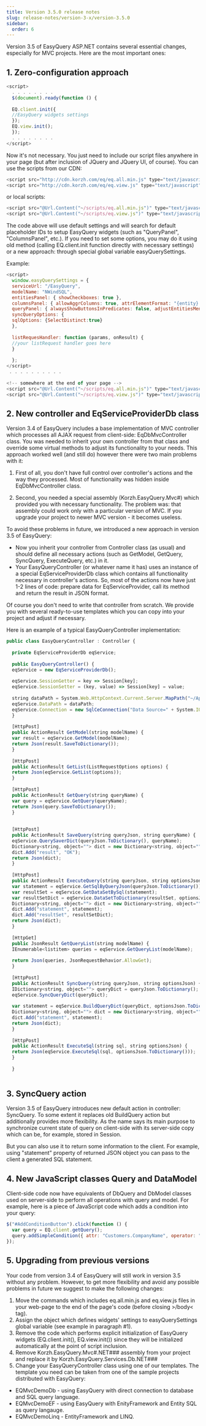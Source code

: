 ```yaml
---
title: Version 3.5.0 release notes
slug: release-notes/version-3-x/version-3.5.0
sidebar:
  order: 6
---
```


Version 3.5 of EasyQuery ASP.NET contains several essential changes, especially for MVC projects. 
Here are the most important ones: 

## 1. Zero-configuration approach 

```js
<script> 
  . . . . . . . . 
  $(document).ready(function () {
 
  EQ.client.init({
  //EasyQuery widgets settings
  });
  EQ.view.init();
  });
  . . . . . . . . 
</script> 
```
Now it's not necessary. You just need to include our script files anywhere in your page (but after inclusion of JQuery and JQuery UI, of course).
You can use the scripts from our CDN: 
```js
<script src="http://cdn.korzh.com/eq/eq.all.min.js" type="text/javascript"></script>
<script src="http://cdn.korzh.com/eq/eq.view.js" type="text/javascript"></script>
```
or local scripts: 
```js
<script src="@Url.Content("~/scripts/eq.all.min.js")" type="text/javascript"></script>
<script src="@Url.Content("~/scripts/eq.view.js")" type="text/javascript"></script>
```
 The code above will use default settings and will search for default placeholder IDs to setup EasyQuery widgets (such as "QueryPanel", "ColumnsPanel", etc.).
If you need to set some options, you may do it using old method (calling EQ.client.init function directly with necessary settings) or a new approach: through special global variable easyQuerySettings.

Example: 
```js
<script> 
  window.easyQuerySettings = {
  serviceUrl: "/EasyQuery",
  modelName: "NWindSQL",
  entitiesPanel: { showCheckboxes: true },
  columnsPanel: { allowAggrColumns: true, attrElementFormat: "{entity} {attr}", showColumnCaptions: true, adjustEntitiesMenuHeight: false },
  queryPanel: { alwaysShowButtonsInPredicates: false, adjustEntitiesMenuHeight: false, menuSearchBoxAfter: 20 },
  syncQueryOptions: {
  sqlOptions: {SelectDistinct:true}
  },
 
  listRequesHandler: function (params, onResult) {
  //your listRequest handler goes here
  }
 
  };
</script> 
 . . . . . . . . . . 
 
<!-- somewhere at the end of your page -->
<script src="@Url.Content("~/scripts/eq.all.min.js")" type="text/javascript"></script>
<script src="@Url.Content("~/scripts/eq.view.js")" type="text/javascript"></script>
```
## 2. New controller and EqServiceProviderDb class 
 Version 3.4 of EasyQuery includes a base implementation of MVC controller which processes all AJAX request from client-side: EqDbMvcController class. You was needed to inherit your own controller from that class and override some virtual methods to adjust its functionality to your needs. This approach worked well (and still do) however there were two main problems with it:

1. First of all, you don't have full control over controller's actions and the way they processed. Most of functionality was hidden inside EqDbMvcController class.

2. Second, you needed a special assembly (Korzh.EasyQuery.Mvc#) which provided you with necessary functionality. The problem was: that assembly could work only with a particular version of MVC. If you upgrade your project to newer MVC version - it becomes useless.

To avoid these problems in future, we introduced a new approach in version 3.5 of EasyQuery:

- Now you inherit your controller from Controller class (as usual) and should define all necessary actions (such as GetModel, GetQuery, SyncQuery, ExecuteQuery, etc.) in it.
- Your EasyQueryController (or whatever name it has) uses an instance of a special EqServiceProviderDb class which contains all functionality necessary in controller's actions. So, most of the actions now have just 1-2 lines of code: prepare data for EqServiceProvider, call its method and return the result in JSON format.

Of course you don't need to write that controller from scratch. We provide you with several ready-to-use templates which you can copy into your project and adjust if necessary.

Here is an example of a typical EasyQueryController implementation: 

```js
public class EasyQueryController : Controller {
 
  private EqServiceProviderDb eqService;
 
  public EasyQueryController() {
  eqService = new EqServiceProviderDb();
 
  eqService.SessionGetter = key => Session[key];
  eqService.SessionSetter = (key, value) => Session[key] = value;
 
  string dataPath = System.Web.HttpContext.Current.Server.MapPath("~/App_Data");
  eqService.DataPath = dataPath; 
  eqService.Connection = new SqlCeConnection("Data Source=" + System.IO.Path.Combine(dataPath, "Northwind.sdf"));
  }
 
  [HttpPost]
  public ActionResult GetModel(string modelName) {
  var result = eqService.GetModel(modelName);
  return Json(result.SaveToDictionary());
  }
 
  [HttpPost]
  public ActionResult GetList(ListRequestOptions options) {
  return Json(eqService.GetList(options));
  }
 
  [HttpPost]
  public ActionResult GetQuery(string queryName) {
  var query = eqService.GetQuery(queryName);
  return Json(query.SaveToDictionary());
  }
 
 
  [HttpPost]
  public ActionResult SaveQuery(string queryJson, string queryName) {
  eqService.QuerySaverDict(queryJson.ToDictionary(), queryName);
  Dictionary<string, object=""> dict = new Dictionary<string, object="">();
  dict.Add("result", "OK");
  return Json(dict);
  }
 
  [HttpPost]
  public ActionResult ExecuteQuery(string queryJson, string optionsJson) {
  var statement = eqService.GetSqlByQueryJson(queryJson.ToDictionary());
  var resultSet = eqService.GetDataSetBySql(statement);
  var resultSetDict = eqService.DataSetToDictionary(resultSet, optionsJson.ToDictionary());
  Dictionary<string, object=""> dict = new Dictionary<string, object="">();
  dict.Add("statement", statement);
  dict.Add("resultSet", resultSetDict);
  return Json(dict);
  }
 
  [HttpGet]
  public JsonResult GetQueryList(string modelName) {
  IEnumerable<listitem> queries = eqService.GetQueryList(modelName);
 
  return Json(queries, JsonRequestBehavior.AllowGet);
  }
 
  [HttpPost]
  public ActionResult SyncQuery(string queryJson, string optionsJson) {
  IDictionary<string, object=""> queryDict = queryJson.ToDictionary();
  eqService.SyncQueryDict(queryDict);
 
  var statement = eqService.BuildQueryDict(queryDict, optionsJson.ToDictionary());
  Dictionary<string, object=""> dict = new Dictionary<string, object="">();
  dict.Add("statement", statement);
  return Json(dict);
  }
 
  [HttpPost]
  public ActionResult ExecuteSql(string sql, string optionsJson) {
  return Json(eqService.ExecuteSql(sql, optionsJson.ToDictionary()));
  }
 
  }
 

```

## 3. SyncQuery action

Version 3.5 of EasyQuery introduces new default action in controller: SyncQuery. To some extent it replaces old BuildQuery action but additionally provides more flexibility. As the name says its main purpose to synchronize current state of query on client-side with its server-side copy which can be, for example, stored in Session.

But you can also use it to return some information to the client.
For example, using "statement" property of returned JSON object you can pass to the client a generated SQL statement.

## 4. New JavaScript classes Query and DataModel

Client-side code now have equivalents of DbQuery and DbModel classes used on server-side to perform all operations with query and model. For example, here is a piece of JavaScript code which adds a condition into your query: 

```js
$("#AddConditionButton").click(function () {
  var query = EQ.client.getQuery();
  query.addSimpleCondition({ attr: "Customers.CompanyName", operator: "StartsWith", value: "A" });
});
```
## 5. Upgrading from previous versions

Your code from version 3.4 of EasyQuery will still work in version 3.5 without any problem.
However, to get more flexibility and avoid any possible problems in future we suggest to make the following changes:

1. Move the commands which includes eq.all.min.js and eq.view.js files in your web-page to the end of the page's code (before closing >/body< tag).
2. Assign the object which defines widgets' settings to easyQuerySettings global variable (see example in paragraph #1).
3. Remove the code which performs explicit initialization of EasyQuery widgets (EQ.client.init(), EQ.view.init()) since they will be initialized automatically at the point of script inclusion.
4. Remove Korzh.EasyQuery.Mvc#.NET### assembly from your project and replace it by Korzh.EasyQuery.Services.Db.NET### 
5. Change your EasyQueryController class using one of our templates. The template you need can be taken from one of the sample projects distributed with EasyQuery:
  - EQMvcDemoDb - using EasyQuery with direct connection to database and SQL query language.
  - EQMvcDemoEF - using EasyQuery with EnityFramework and Entity SQL as query langauge.
  - EQMvcDemoLinq - EntityFramework and LINQ.
